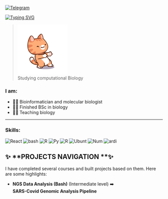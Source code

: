

[![Telegram](https://img.shields.io/badge/Telegram--brightgreen?style=social&logo=Telegram)](https://t.me/BioChemExam100)

<a href="https://git.io/typing-svg"><img src="https://readme-typing-svg.demolab.com?font=Fira+&weight=900&size=26&pause=2000&color=31B4F7&background=01010003&center=true&width=435&lines=Bioinformatican%2C+biologist" alt="Typing SVG" /></a>

> <img src="https://github.com/Ig0rSid0r0v/Ig0rSid0r0v/blob/main/cat-cats.gif?raw=true" width="160"> </br>
> Studying сomputational Biology 

### I am:
 - 🧑‍💻 Bioinformatician and molecular biologist 
 - 🏄‍♂️ Finished BSc in biology
 - 🦸‍♂️ Teaching biology

   
_________________________
### Skills: 
<p>
  <img alt="React" src=https://camo.githubusercontent.com/050fc4e602f25dd4fc337b873fbc62b7d393673a9f4b1e7529a9a61ea35485a5/68747470733a2f2f696d672e736869656c64732e696f2f62616467652f507974686f6e2d4646443433423f7374796c653d666f722d7468652d6261646765266c6f676f3d707974686f6e266c6f676f436f6c6f723d626c7565 />
  <img alt="bash" src=https://camo.githubusercontent.com/2f19542f0d78e117dd876b6df7de72d9915da42a78e4f08f13204bb16ba2b199/68747470733a2f2f696d672e736869656c64732e696f2f62616467652f474e55253230426173682d3445414132353f7374796c653d666f722d7468652d6261646765266c6f676f3d474e5525323042617368266c6f676f436f6c6f723d7768697465 />
 <img alt="R" src=https://camo.githubusercontent.com/7c3d9c0c71b81848e4c4ac763d4f2bc059be4feb6c8f381382d7c0cdc378221f/68747470733a2f2f696d672e736869656c64732e696f2f62616467652f522d3237364443333f7374796c653d666f722d7468652d6261646765266c6f676f3d72266c6f676f436f6c6f723d7768697465 /> 
  <img alt="Py" src=https://camo.githubusercontent.com/abe6e366036e56d9e95204c717893351aec9cfbccedd8ad06a0c615fd1918ee5/68747470733a2f2f696d672e736869656c64732e696f2f62616467652f5079436861726d2d3030303030302e7376673f267374796c653d666f722d7468652d6261646765266c6f676f3d5079436861726d266c6f676f436f6c6f723d7768697465 /> 
  <img alt="R" src = https://camo.githubusercontent.com/f1c12d857b9582c62f5506cff641f6d72dca9f098cca1f91178ca05246fd068b/68747470733a2f2f696d672e736869656c64732e696f2f62616467652f5253747564696f2d3735414144423f7374796c653d666f722d7468652d6261646765266c6f676f3d5253747564696f266c6f676f436f6c6f723d7768697465 /> 
  <img alt="Ubunt" src=https://camo.githubusercontent.com/dd44c065577f813a8d6c976fef88976f812eed4bfcfa20fa6b23ebb899a09531/68747470733a2f2f696d672e736869656c64732e696f2f62616467652f5562756e74752d4539353432303f7374796c653d666f722d7468652d6261646765266c6f676f3d7562756e7475266c6f676f436f6c6f723d7768697465 /> 
  <img alt="Num" src =https://camo.githubusercontent.com/dfba2a5ec89e3df8642ef5cccbf01ea8f597476812f0823be491b11c34e1c990/68747470733a2f2f696d672e736869656c64732e696f2f62616467652f4e756d70792d3737374242343f7374796c653d666f722d7468652d6261646765266c6f676f3d6e756d7079266c6f676f436f6c6f723d7768697465 /> 
  <img alt="ardi" src=https://camo.githubusercontent.com/f26ecafc87e3d212f9be5117df3d5be24d75ea9572b623eef9628bdccd1146d3/68747470733a2f2f696d672e736869656c64732e696f2f62616467652f41726475696e6f2d3030393739443f7374796c653d666f722d7468652d6261646765266c6f676f3d41726475696e6f266c6f676f436f6c6f723d7768697465 /> 
  </p>


  ## ✨ **PROJECTS NAVIGATION **✨
I have completed several courses and built projects based on them. Here are some highlights:

- **NGS Data Analysis (Bash)** (Intermediate level) ➡️  
   **SARS-Covid Genomic Analysis Pipeline**  
